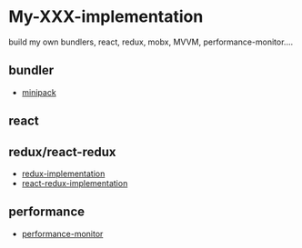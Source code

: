 # My-XXX-implementation
build my own bundlers, react, redux, mobx, MVVM, performance-monitor....

## bundler
- [minipack](https://github.com/liangfung/minipack-implementation)

## react

## redux/react-redux
- [redux-implementation](https://github.com/liangfung/a-redux-implementation/tree/master/redux-implementation)
- [react-redux-implementation](https://github.com/liangfung/a-redux-implementation/tree/master/react-redux-implementation)

## performance
- [performance-monitor](https://github.com/liangfung/performance-monitor)
